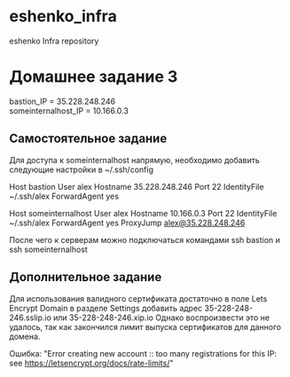 # eshenko_infra
eshenko Infra repository

Домашнее задание 3
==================

bastion_IP = 35.228.248.246 <br/>
someinternalhost_IP = 10.166.0.3


Самостоятельное задание
-----------------------

Для доступа к someinternalhost напрямую, необходимо добавить следующие настройки в ~/.ssh/config

  Host bastion
    User alex
    Hostname 35.228.248.246
    Port 22
    IdentityFile ~/.ssh/alex
    ForwardAgent yes

  Host someinternalhost
    User alex
    Hostname 10.166.0.3
    Port 22
    IdentityFile ~/.ssh/alex
    ForwardAgent yes
    ProxyJump alex@35.228.248.246

После чего к серверам можно подключаться командами
ssh bastion и ssh someinternalhost

Дополнительное задание
----------------------

Для использования валидного сертификата достаточно в поле Lets Encrypt Domain в разделе Settings
добавить адрес 35-228-248-246.sslip.io или 35-228-248-246.xip.io
Однако воспроизвести это не удалось, так как закончился лимит выпуска сертификатов для данного домена.

Ошибка:
"Error creating new account :: too many registrations for this IP: see https://letsencrypt.org/docs/rate-limits/"
